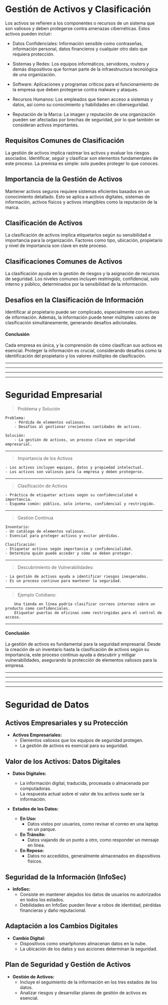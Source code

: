 # Gestión de Activos y Clasificación

Los activos se refieren a los componentes o recursos de un sistema que son valiosos y deben protegerse contra amenazas cibernéticas. Estos activos pueden incluir:

-    Datos Confidenciales: Información sensible como contraseñas, información personal, datos financieros y cualquier otro dato que requiera protección.

-    Sistemas y Redes: Los equipos informáticos, servidores, routers y demás dispositivos que forman parte de la infraestructura tecnológica de una organización.

-    Software: Aplicaciones y programas críticos para el funcionamiento de la empresa que deben protegerse contra malware y ataques.

-    Recursos Humanos: Los empleados que tienen acceso a sistemas y datos, así como su conocimiento y habilidades en ciberseguridad.

-    Reputación de la Marca: La imagen y reputación de una organización pueden ser afectadas por brechas de seguridad, por lo que también se consideran activos importantes.

## Requisitos Comunes de Clasificación

La gestión de activos implica rastrear los activos y evaluar los riesgos asociados. Identificar, seguir y clasificar son elementos fundamentales de este proceso. La premisa es simple: solo puedes proteger lo que conoces.

## Importancia de la Gestión de Activos

Mantener activos seguros requiere sistemas eficientes basados en un conocimiento detallado. Esto se aplica a activos digitales, sistemas de información, activos físicos y activos intangibles como la reputación de la marca.

## Clasificación de Activos

La clasificación de activos implica etiquetarlos según su sensibilidad e importancia para la organización. Factores como tipo, ubicación, propietario y nivel de importancia son clave en este proceso.

## Clasificaciones Comunes de Activos

La clasificación ayuda en la gestión de riesgos y la asignación de recursos de seguridad. Los niveles comunes incluyen restringido, confidencial, solo interno y público, determinados por la sensibilidad de la información.

## Desafíos en la Clasificación de Información

Identificar al propietario puede ser complicado, especialmente con activos de información. Además, la información puede tener múltiples valores de clasificación simultáneamente, generando desafíos adicionales.

#### Conclusión

Cada empresa es única, y la comprensión de cómo clasifican sus activos es esencial. Proteger la información es crucial, considerando desafíos como la identificación del propietario y los valores múltiples de clasificación.

---
---
---
---
# Seguridad Empresarial

> Problema y Solución

    Problema:
        - Pérdida de elementos valiosos.
        - Desafíos al gestionar crecientes cantidades de activos.

    Solución:
        - La gestión de activos, un proceso clave en seguridad empresarial.

---

> Importancia de los Activos

    - Los activos incluyen equipos, datos y propiedad intelectual.
    - Los activos son valiosos para la empresa y deben protegerse.

---

> Clasificación de Activos

    - Práctica de etiquetar activos según su confidencialidad e importancia.
    - Esquema común: público, solo interno, confidencial y restringido.

---

> Gestión Continua

    Inventario:
    - Un catálogo de elementos valiosos.
    - Esencial para proteger activos y evitar pérdidas.

    Clasificación:
    - Etiquetar activos según importancia y confidencialidad.
    - Determina quién puede acceder y cómo se deben proteger.

---

> Descubrimiento de Vulnerabilidades:

    - La gestión de activos ayuda a identificar riesgos inesperados.
    - Es un proceso continuo para mantener la seguridad.

---

> Ejemplo Cotidiano:

        Una tienda en línea podría clasificar correos internos sobre un producto como confidenciales.
        Etiquetar puertas de oficinas como restringidas para el control de acceso.

---

#### Conclusión

La gestión de activos es fundamental para la seguridad empresarial. Desde la creación de un inventario hasta la clasificación de activos según su importancia, este proceso continuo ayuda a descubrir y mitigar vulnerabilidades, asegurando la protección de elementos valiosos para la empresa.

---
---
---
---
# Seguridad de Datos

## Activos Empresariales y su Protección

- **Activos Empresariales:**
  - Elementos valiosos que los equipos de seguridad protegen.
  - La gestión de activos es esencial para su seguridad.

## Valor de los Activos: Datos Digitales

- **Datos Digitales:**
  - La información digital, traducida, procesada o almacenada por computadoras.
  - La respuesta actual sobre el valor de los activos suele ser la información.

- **Estados de los Datos:**
  - **En Uso:**
    - Datos vistos por usuarios, como revisar el correo en una laptop en un parque.
  - **En Tránsito:**
    - Datos viajando de un punto a otro, como responder un mensaje en línea.
  - **En Reposo:**
    - Datos no accedidos, generalmente almacenados en dispositivos físicos.

## Seguridad de la Información (InfoSec)

- **InfoSec:**
  - Consiste en mantener alejados los datos de usuarios no autorizados en todos los estados.
  - Debilidades en InfoSec pueden llevar a robos de identidad, pérdidas financieras y daño reputacional.

## Adaptación a los Cambios Digitales

- **Cambio Digital:**
  - Dispositivos como smartphones almacenan datos en la nube.
  - La ubicación de los datos y sus acciones determinan la seguridad.

## Plan de Seguridad y Gestión de Activos

- **Gestión de Activos:**
  - Incluye el seguimiento de la información en los tres estados de los datos.
  - Analizar riesgos y desarrollar planes de gestión de activos es esencial.
